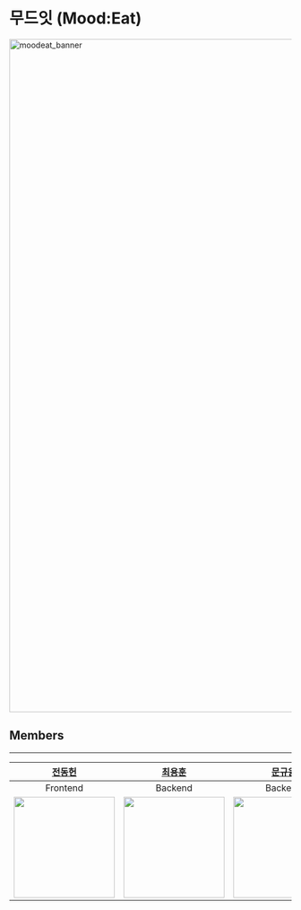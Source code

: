 # 무드잇 (Mood:Eat)

<img width="1200" alt="moodeat_banner" src="https://github.com/user-attachments/assets/f5520069-526c-4d5e-9cbe-244ddb4a836d" />

## Members
---
|[전동헌](https://github.com/qaws7791)|[최용훈](https://github.com/yh010217)|[문규원](https://github.com/MoonGyu1)|
|:--:|:--:|:--:|
|Frontend|Backend|Backend|
|<image src="https://avatars.githubusercontent.com/u/56753677" width=180px/>|<image src="https://avatars.githubusercontent.com/u/57435446" width=180px/>|<image src="https://avatars.githubusercontent.com/u/78714820" width=180px/>|
